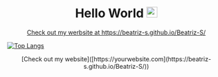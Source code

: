 

<div align="center">
  <h1> Hello World <img src="https://media.giphy.com/media/hvRJCLFzcasrR4ia7z/giphy.gif" width="25px"></h1>
  <a href=https://beatriz-s.github.io/Beatriz-S/">Check out my werbsite at https://beatriz-s.github.io/Beatriz-S/</a>
</div>




 [![Top Langs](https://github-readme-stats.vercel.app/api/top-langs/?username=Beatriz-S&layout=compact)](https://github.com/anuraghazra/github-readme-stats)





<div align="center">
[Check out my website]([https://yourwebsite.com](https://beatriz-s.github.io/Beatriz-S/))

<!--
**Beatriz-S/Beatriz-S** is a ✨ _special_ ✨ repository because its `README.md` (this file) appears on your GitHub profile.
### Hi there 👋
Here are some ideas to get you started:

- 🔭 I’m currently working on ...
- 🌱 I’m currently learning ...
- 👯 I’m looking to collaborate on ...
- 🤔 I’m looking for help with ...
- 💬 Ask me about ...
- 📫 How to reach me: ...
- 😄 Pronouns: ...
- ⚡ Fun fact: ...
-->


